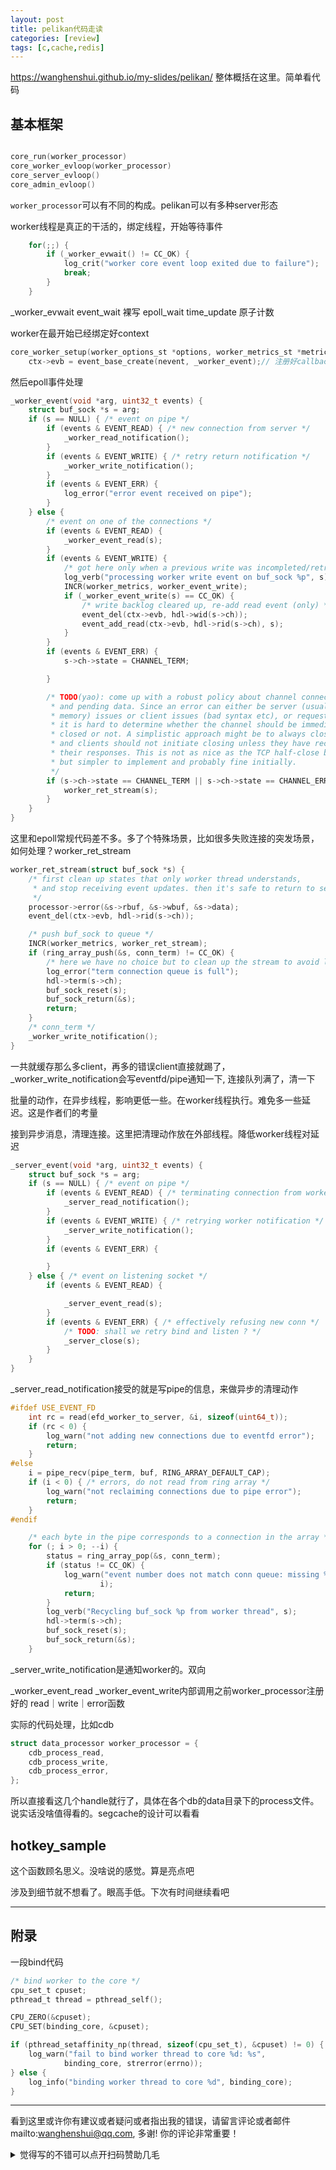 ```yaml
---
layout: post
title: pelikan代码走读
categories: [review]
tags: [c,cache,redis]
---
```

https://wanghenshui.github.io/my-slides/pelikan/ 整体概括在这里。简单看代码

<!-- more -->

## 基本框架

```c

core_run(worker_processor)
core_worker_evloop(worker_processor)
core_server_evloop()
core_admin_evloop()
```
`worker_processor`可以有不同的构成。pelikan可以有多种server形态

worker线程是真正的干活的，绑定线程，开始等待事件

```c
    for(;;) {
        if (_worker_evwait() != CC_OK) {
            log_crit("worker core event loop exited due to failure");
            break;
        }
    }

```

_worker_evwait
  event_wait 裸写 epoll_wait
  time_update 原子计数

worker在最开始已经绑定好context

```c
core_worker_setup(worker_options_st *options, worker_metrics_st *metrics)
    ctx->evb = event_base_create(nevent, _worker_event);// 注册好callback
```

然后epoll事件处理

```c
_worker_event(void *arg, uint32_t events) {
    struct buf_sock *s = arg;
    if (s == NULL) { /* event on pipe */
        if (events & EVENT_READ) { /* new connection from server */
            _worker_read_notification();
        }
        if (events & EVENT_WRITE) { /* retry return notification */
            _worker_write_notification();
        }
        if (events & EVENT_ERR) {
            log_error("error event received on pipe");
        }
    } else {
        /* event on one of the connections */
        if (events & EVENT_READ) {
            _worker_event_read(s);
        }
        if (events & EVENT_WRITE) {
            /* got here only when a previous write was incompleted/retried */
            log_verb("processing worker write event on buf_sock %p", s);
            INCR(worker_metrics, worker_event_write);
            if (_worker_event_write(s) == CC_OK) {
                /* write backlog cleared up, re-add read event (only) */
                event_del(ctx->evb, hdl->wid(s->ch));
                event_add_read(ctx->evb, hdl->rid(s->ch), s);
            }
        }
        if (events & EVENT_ERR) {
            s->ch->state = CHANNEL_TERM;

        }

        /* TODO(yao): come up with a robust policy about channel connection
         * and pending data. Since an error can either be server (usually
         * memory) issues or client issues (bad syntax etc), or requested (quit)
         * it is hard to determine whether the channel should be immediately
         * closed or not. A simplistic approach might be to always close asap,
         * and clients should not initiate closing unless they have received all
         * their responses. This is not as nice as the TCP half-close behavior,
         * but simpler to implement and probably fine initially.
         */
        if (s->ch->state == CHANNEL_TERM || s->ch->state == CHANNEL_ERROR) {
            worker_ret_stream(s);
        }
    }
}
```

这里和epoll常规代码差不多。多了个特殊场景，比如很多失败连接的突发场景，如何处理？worker_ret_stream

```c
worker_ret_stream(struct buf_sock *s) {
    /* first clean up states that only worker thread understands,
     * and stop receiving event updates. then it's safe to return to server
     */
    processor->error(&s->rbuf, &s->wbuf, &s->data);
    event_del(ctx->evb, hdl->rid(s->ch));

    /* push buf_sock to queue */
    INCR(worker_metrics, worker_ret_stream);
    if (ring_array_push(&s, conn_term) != CC_OK) {
        /* here we have no choice but to clean up the stream to avoid leak */
        log_error("term connection queue is full");
        hdl->term(s->ch);
        buf_sock_reset(s);
        buf_sock_return(&s);
        return;
    }
    /* conn_term */
    _worker_write_notification();
}
```
一共就缓存那么多client，再多的错误client直接就踢了，_worker_write_notification会写eventfd/pipe通知一下, 连接队列满了，清一下

批量的动作，在异步线程，影响更低一些。在worker线程执行。难免多一些延迟。这是作者们的考量

接到异步消息，清理连接。这里把清理动作放在外部线程。降低worker线程对延迟

```c
_server_event(void *arg, uint32_t events) {
    struct buf_sock *s = arg;
    if (s == NULL) { /* event on pipe */
        if (events & EVENT_READ) { /* terminating connection from worker */
            _server_read_notification();
        }
        if (events & EVENT_WRITE) { /* retrying worker notification */
            _server_write_notification();
        }
        if (events & EVENT_ERR) {

        }
    } else { /* event on listening socket */
        if (events & EVENT_READ) {

            _server_event_read(s);
        }
        if (events & EVENT_ERR) { /* effectively refusing new conn */
            /* TODO: shall we retry bind and listen ? */
            _server_close(s);
        }
    }
}
```
_server_read_notification接受的就是写pipe的信息，来做异步的清理动作

```c
#ifdef USE_EVENT_FD
    int rc = read(efd_worker_to_server, &i, sizeof(uint64_t));
    if (rc < 0) {
        log_warn("not adding new connections due to eventfd error");
        return;
    }
#else
    i = pipe_recv(pipe_term, buf, RING_ARRAY_DEFAULT_CAP);
    if (i < 0) { /* errors, do not read from ring array */
        log_warn("not reclaiming connections due to pipe error");
        return;
    }
#endif

    /* each byte in the pipe corresponds to a connection in the array */
    for (; i > 0; --i) {
        status = ring_array_pop(&s, conn_term);
        if (status != CC_OK) {
            log_warn("event number does not match conn queue: missing %d conns",
                    i);
            return;
        }
        log_verb("Recycling buf_sock %p from worker thread", s);
        hdl->term(s->ch);
        buf_sock_reset(s);
        buf_sock_return(&s);
    }
```

_server_write_notification是通知worker的。双向

_worker_event_read _worker_event_write内部调用之前worker_processor注册好的 read｜write｜error函数



实际的代码处理，比如cdb
```c
struct data_processor worker_processor = {
    cdb_process_read,
    cdb_process_write,
    cdb_process_error,
};
```
所以直接看这几个handle就行了，具体在各个db的data目录下的process文件。说实话没啥值得看的。segcache的设计可以看看


## hotkey_sample

这个函数顾名思义。没啥说的感觉。算是亮点吧

涉及到细节就不想看了。眼高手低。下次有时间继续看吧

---
## 附录
一段bind代码
```c
/* bind worker to the core */
cpu_set_t cpuset;
pthread_t thread = pthread_self();

CPU_ZERO(&cpuset);
CPU_SET(binding_core, &cpuset);

if (pthread_setaffinity_np(thread, sizeof(cpu_set_t), &cpuset) != 0) {
    log_warn("fail to bind worker thread to core %d: %s",
            binding_core, strerror(errno));
} else {
    log_info("binding worker thread to core %d", binding_core);
}
```
---

看到这里或许你有建议或者疑问或者指出我的错误，请留言评论或者邮件mailto:wanghenshui@qq.com, 多谢!  你的评论非常重要！

<details>
<summary>觉得写的不错可以点开扫码赞助几毛</summary>
<img src="https://wanghenshui.github.io/assets/wepay.png" alt="微信转账">
</details>
